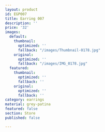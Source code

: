 ```yaml
---
layout: product
id: EGP007
title: Earring 007
description: ''
price: '32'
images:
  default:
    thumbnail:
      optimized: ''
      fallback: "/images/Thumbnail-0178.jpg"
    original:
      optimized: ''
      fallback: "/images/IMG_0178.jpg"
  featured:
    thumbnail:
      optimized: ''
      fallback: ''
    original:
      optimized: ''
      fallback: ''
category: earrings
material: grey-patina
featured: false
section: Store
published: false

---
```

